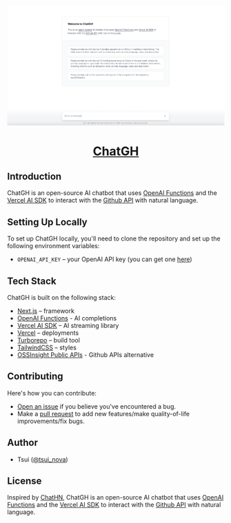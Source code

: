 <a href="">
  <img alt="Chat with Github APIs using natural language. Built with OpenAI Functions and Vercel AI SDK." src="./apps/web/app/opengraph-image.png">
  <h1 align="center">ChatGH</h1>
</a>

## Introduction

ChatGH is an open-source AI chatbot that uses [OpenAI Functions](https://platform.openai.com/docs/guides/gpt/function-calling) and the [Vercel AI SDK](https://sdk.vercel.ai/docs) to interact with the [Github API](https://github.com/pingcap/ossinsight) with natural language.

## Setting Up Locally

To set up ChatGH locally, you'll need to clone the repository and set up the following environment variables:

- `OPENAI_API_KEY` – your OpenAI API key (you can get one [here](https://platform.openai.com/account/api-keys))

## Tech Stack

ChatGH is built on the following stack:

- [Next.js](https://nextjs.org/) – framework
- [OpenAI Functions](https://platform.openai.com/docs/guides/gpt/function-calling) - AI completions
- [Vercel AI SDK](https://sdk.vercel.ai/docs) – AI streaming library
- [Vercel](https://vercel.com) – deployments
- [Turborepo](https://turbo.build/) – build tool
- [TailwindCSS](https://tailwindcss.com/) – styles
- [OSSInsight Public APIs](https://ossinsight.io/docs/api) - Github APIs alternative

## Contributing

Here's how you can contribute:

- [Open an issue](https://github.com/tsui66/ChatGH/issues) if you believe you've encountered a bug.
- Make a [pull request](https://github.com/tsui66/ChatGH/pull) to add new features/make quality-of-life improvements/fix bugs.

## Author

- Tsui ([@tsui_nova](https://twitter.com/@tsui_nova))

## License

Inspired by [ChatHN](https://github.com/steven-tey/chathn), ChatGH is an open-source AI chatbot that uses [OpenAI Functions](https://platform.openai.com/docs/guides/gpt/function-calling) and the [Vercel AI SDK](https://sdk.vercel.ai/docs) to interact with the [Github API](https://github.com/pingcap/ossinsight) with natural language.

